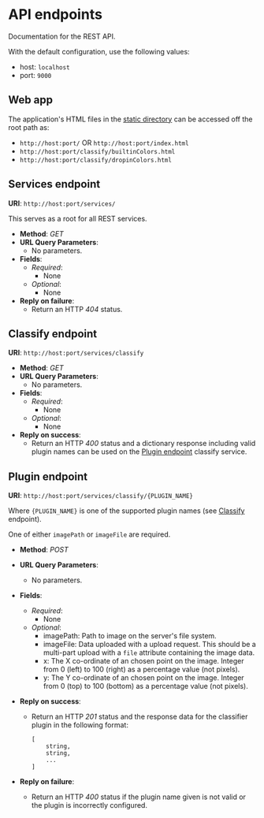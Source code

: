 # API endpoints

Documentation for the REST API.

With the default configuration, use the following values:

* host: `localhost`
* port: `9000`


## Web app

The application's HTML files in the [static directory](/mlserver/static) can be accessed off the root path as:

- `http://host:port/` OR `http://host:port/index.html`
- `http://host:port/classify/builtinColors.html`
- `http://host:port/classify/dropinColors.html`


## Services endpoint

**URI**: `http://host:port/services/`

This serves as a root for all REST services.

* **Method**: _GET_
* **URL Query Parameters**:
    * No parameters.
* **Fields**:
    * _Required_:
        * None
    * _Optional_:
        * None
* **Reply on failure**:
    * Return an HTTP _404_ status.


## Classify endpoint

**URI**: `http://host:port/services/classify`

* **Method**: _GET_
* **URL Query Parameters**:
    * No parameters.
* **Fields**:
    * _Required_:
        * None
    * _Optional_:
        * None
* **Reply on success**:
    * Return an HTTP _400_ status and a dictionary response including valid plugin names can be used on the [Plugin endpoint](#plugin-endpoint) classify service.


## Plugin endpoint

**URI**: `http://host:port/services/classify/{PLUGIN_NAME}`

Where `{PLUGIN_NAME}` is one of the supported plugin names (see [Classify](#classify-endpoint) endpoint).

One of either `imagePath` or `imageFile` are required.

* **Method**: _POST_
* **URL Query Parameters**:
    * No parameters.
* **Fields**:
    * _Required_:
        * None
    * _Optional_:
        * imagePath: Path to image on the server's file system.
        * imageFile: Data uploaded with a upload request. This should be a multi-part upload with a `file` attribute containing the image data.
        * x: The X co-ordinate of an chosen point on the image. Integer from 0 (left) to 100 (right) as a percentage value (not pixels).
        * y: The Y co-ordinate of an chosen point on the image. Integer from 0 (top) to 100 (bottom) as a percentage value (not pixels).
* **Reply on success**:
    * Return an HTTP _201_ status and the response data for the classifier plugin in the following format:
        
        ```
        [
            string,
            string,
            ...
        ]
        ```

* **Reply on failure**:
    * Return an HTTP _400_ status if the plugin name given is not valid or the plugin is incorrectly configured.
